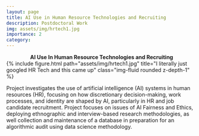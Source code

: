 ```yaml
---
layout: page
title: AI Use in Human Resource Technologies and Recruiting
description: Postdoctoral Work
img: assets/img/hrtech1.jpg
importance: 2
category:
---
```



<center><b>AI Use In Human Resource Technologies and Recruiting</b></center>

<div class="row">
    <div class="col-sm mt-3 mt-md-0">
        {% include figure.html path="assets/img/hrtech1.jpg" title="I literally just googled HR Tech and this came up" class="img-fluid rounded z-depth-1" %}
    </div>
</div>

Project investigates the use of artificial intelligence (AI) systems in human resources (HR), focusing on how discretionary decision-making, work processes, and identity are shaped by AI, particularly in HR and job candidate recruitment. Project focuses on issues of AI Fairness and Ethics, deploying ethnographic and interview-based research methodologies, as well collection and maintenance of a database in preparation for an algorithmic audit using data science methodology.
